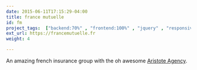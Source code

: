 ```yaml
---
date: 2015-06-11T17:15:29-04:00
title: france mutuelle
id: fm
project_tags:  ["backend:70%" , "frontend:100%" , "jquery" , "responsive", "wordpress"]
ext_url: https://francemutuelle.fr
weight: 4

---
```


An amazing french insurance group with the oh awesome [Aristote Agency](http://www.aristote-agency.com/).

